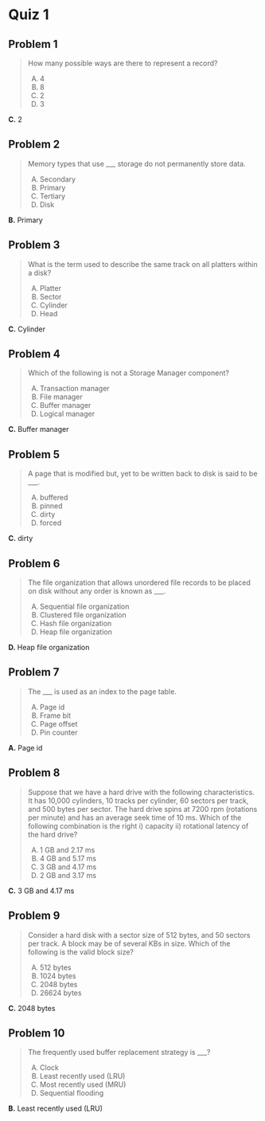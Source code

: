 <style type="text/css">ol { list-style-type: upper-alpha; }</style>

# Quiz 1

## Problem 1

> How many possible ways are there to represent a record?
>
> 1.  4
> 1.  8
> 1.  2
> 1.  3

**C.** 2

## Problem 2

> Memory types that use ___ storage do not permanently store data.
>
> 1.  Secondary
> 1.  Primary
> 1.  Tertiary
> 1.  Disk

**B.** Primary

## Problem 3

> What is the term used to describe the same track on all platters within a
  disk?
>
> 1.  Platter
> 1.  Sector
> 1.  Cylinder
> 1.  Head

**C.** Cylinder

## Problem 4

> Which of the following is not a Storage Manager component?
>
> 1.  Transaction manager
> 1.  File manager
> 1.  Buffer manager
> 1.  Logical manager

**C.** Buffer manager

## Problem 5

> A page that is modified but, yet to be written back to disk is said to be ___.
>
> 1.  buffered
> 1.  pinned
> 1.  dirty
> 1.  forced

**C.** dirty

## Problem 6

> The file organization that allows unordered file records to be placed on disk
  without any order is known as ___.
>
> 1.  Sequential file organization
> 1.  Clustered file organization
> 1.  Hash file organization
> 1.  Heap file organization

**D.** Heap file organization

## Problem 7

> The ___ is used as an index to the page table.
>
> 1.  Page id
> 1.  Frame bit
> 1.  Page offset
> 1.  Pin counter

**A.** Page id

## Problem 8

> Suppose that we have a hard drive with the following characteristics. It has
  10,000 cylinders, 10 tracks per cylinder, 60 sectors per track, and 500 bytes
  per sector. The hard drive spins at 7200 rpm (rotations per minute) and has an
  average seek time of 10 ms. Which of the following combination is the right i)
  capacity ii) rotational latency of the hard drive?
>
> 1.  1 GB and 2.17 ms
> 1.  4 GB and 5.17 ms
> 1.  3 GB and 4.17 ms
> 1.  2 GB and 3.17 ms

**C.** 3 GB and 4.17 ms

## Problem 9

> Consider a hard disk with a sector size of 512 bytes, and 50 sectors per
  track. A block may be of several KBs in size. Which of the following is the
  valid block size?
>
> 1.  512 bytes
> 1.  1024 bytes
> 1.  2048 bytes
> 1.  26624 bytes

**C.** 2048 bytes

## Problem 10

> The frequently used buffer replacement strategy is ___?
>
> 1.  Clock
> 1.  Least recently used (LRU)
> 1.  Most recently used (MRU)
> 1.  Sequential flooding

**B.** Least recently used (LRU)
